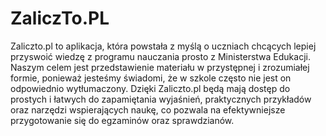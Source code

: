 # ZaliczTo.PL
Zaliczto.pl to aplikacja, która powstała z myślą o uczniach chcących lepiej przyswoić wiedzę z programu nauczania prosto z Ministerstwa Edukacji. Naszym celem jest przedstawienie materiału w przystępnej i zrozumiałej formie, ponieważ jesteśmy świadomi, że w szkole często nie jest on odpowiednio wytłumaczony. Dzięki Zaliczto.pl będą mają dostęp do prostych i łatwych do zapamiętania wyjaśnień, praktycznych przykładów oraz narzędzi wspierających naukę, co pozwala na efektywniejsze przygotowanie się do egzaminów oraz sprawdzianów.
